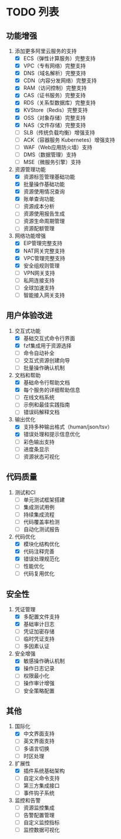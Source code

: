 # TODO 列表

## 功能增强

1. 添加更多阿里云服务的支持
   - [x] ECS（弹性计算服务）完整支持
   - [x] VPC（专有网络）完整支持
   - [x] DNS（域名解析）完整支持
   - [x] CDN（内容分发网络）完整支持
   - [x] RAM（访问控制）完整支持
   - [x] CAS（证书服务）完整支持
   - [x] RDS（关系型数据库）完整支持
   - [x] KVStore（Redis）完整支持
   - [x] OSS（对象存储）完整支持
   - [x] NAS（文件存储）完整支持
   - [ ] SLB（传统负载均衡）增强支持
   - [ ] ACK（容器服务 Kubernetes）增强支持
   - [ ] WAF（Web应用防火墙）支持
   - [ ] DMS（数据管理）支持
   - [ ] MSE（微服务引擎）支持

2. 资源管理功能
   - [x] 资源标签管理基础功能
   - [x] 批量操作基础功能
   - [x] 资源使用情况查询
   - [x] 账单查询功能
   - [ ] 资源成本分析
   - [ ] 资源使用报告生成
   - [ ] 资源生命周期管理
   - [ ] 资源配额管理

3. 网络功能增强
   - [x] EIP管理完整支持
   - [x] NAT网关完整支持
   - [x] VPC管理完整支持
   - [x] 安全组规则管理
   - [ ] VPN网关支持
   - [ ] 私网连接支持
   - [ ] 全球加速支持
   - [ ] 智能接入网关支持

## 用户体验改进

1. 交互式功能
   - [x] 基础交互式命令行界面
   - [x] fzf集成用于资源选择
   - [ ] 命令自动补全
   - [ ] 交互式资源创建向导
   - [ ] 批量操作确认机制

2. 文档和帮助
   - [x] 基础命令行帮助文档
   - [x] 每个服务的详细帮助信息
   - [ ] 在线文档系统
   - [ ] 示例和最佳实践指南
   - [ ] 错误码解释文档

3. 输出优化
   - [x] 支持多种输出格式（human/json/tsv）
   - [x] 错误处理和提示信息优化
   - [ ] 彩色输出支持
   - [ ] 进度条显示
   - [ ] 资源状态可视化

## 代码质量

1. 测试和CI
   - [ ] 单元测试框架搭建
   - [ ] 集成测试用例
   - [ ] 持续集成流程
   - [ ] 代码覆盖率检测
   - [ ] 自动化测试报告

2. 代码优化
   - [x] 模块化结构优化
   - [x] 代码注释完善
   - [x] 错误处理规范化
   - [ ] 性能优化
   - [ ] 代码复用优化

## 安全性

1. 凭证管理
   - [x] 多配置文件支持
   - [x] 基础审计日志
   - [ ] 凭证加密存储
   - [ ] 临时凭证支持
   - [ ] 多因素认证

2. 安全增强
   - [x] 敏感操作确认机制
   - [x] 操作日志记录
   - [ ] 权限最小化
   - [ ] 操作审计增强
   - [ ] 安全策略配置

## 其他

1. 国际化
   - [x] 中文界面支持
   - [ ] 英文界面支持
   - [ ] 多语言切换
   - [ ] 时区处理

2. 扩展性
   - [x] 插件系统基础架构
   - [ ] 自定义命令支持
   - [ ] 第三方集成接口
   - [ ] 事件钩子系统

3. 监控和告警
   - [ ] 资源监控集成
   - [ ] 告警配置管理
   - [ ] 自定义监控指标
   - [ ] 监控数据可视化
